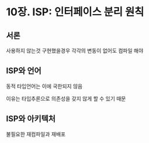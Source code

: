 # 10장. ISP: 인터페이스 분리 원칙

## 서론

사용하지 않는것 구현했을경우 각각의 변동이 없어도 컴파일 해야

## ISP와 언어

동적 타입언어는 이에 국한되지 않음

이유는 타입추론으로 의존성을 갖지 않게 할 수 있기 때문

## ISP와 아키텍처

불필요한 재컴파일과 재배포